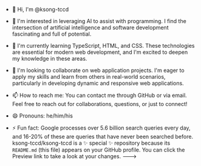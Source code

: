 - 👋 Hi, I'm @ksong-tccd

- 👀 I'm interested in leveraging AI to assist with programming. I find the intersection of artificial intelligence and software development fascinating and full of potential.

- 🌱 I'm currently learning TypeScript, HTML, and CSS. These technologies are essential for modern web development, and I'm excited to deepen my knowledge in these areas.

- 💞️ I'm looking to collaborate on web application projects. I'm eager to apply my skills and learn from others in real-world scenarios, particularly in developing dynamic and responsive web applications.

- 📫 How to reach me: You can contact me through GitHub or via email. Feel free to reach out for collaborations, questions, or just to connect!

- 😄 Pronouns: he/him/his

- ⚡ Fun fact: Google processes over 5.6 billion search queries every day, and 16-20% of these are queries that have never been searched before. 
ksong-tccd/ksong-tccd is a ✨ special ✨ repository because its `README.md` (this file) appears on your GitHub profile.
You can click the Preview link to take a look at your changes.
--->
